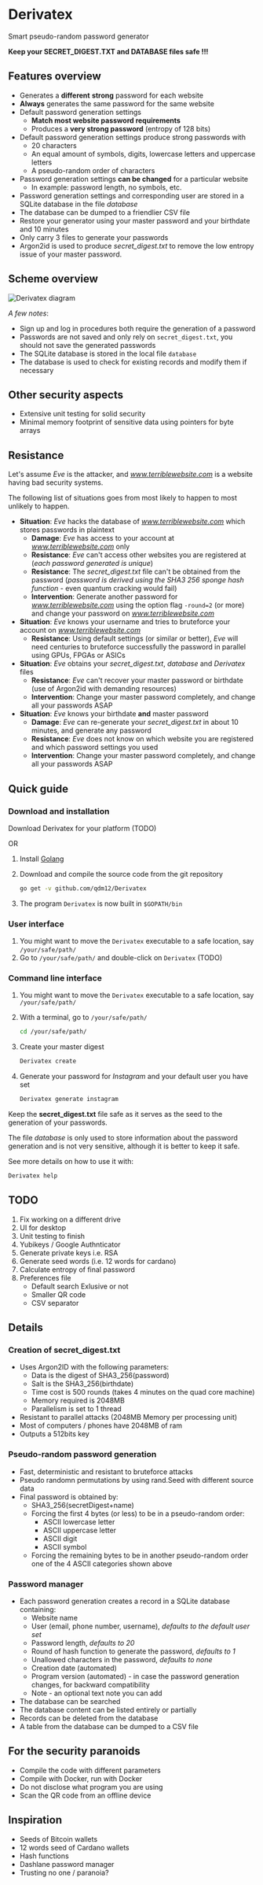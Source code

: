 # Derivatex

Smart pseudo-random password generator

**Keep your SECRET_DIGEST.TXT and DATABASE files safe !!!**

## Features overview

- Generates a **different** **strong** password for each website
- **Always** generates the same password for the same website
- Default password generation settings
  - **Match most website password requirements**
  - Produces a **very strong password** (entropy of 128 bits)
- Default password generation settings produce strong passwords with
  - 20 characters
  - An equal amount of symbols, digits, lowercase letters and uppercase letters
  - A pseudo-random order of characters
- Password generation settings **can be changed** for a particular website
  - In example: password length, no symbols, etc.
- Password generation settings and corresponding user are stored in a SQLite database in the file *database*
- The database can be dumped to a friendlier CSV file
- Restore your generator using your master password and your birthdate and 10 minutes
- Only carry 3 files to generate your passwords
- Argon2id is used to produce *secret_digest.txt* to remove the low entropy issue of your master password.

## Scheme overview

![Derivatex diagram](readme/derivatex.svg)

*A few notes*:

- Sign up and log in procedures both require the generation of a password
- Passwords are not saved and only rely on `secret_digest.txt`, you should not save the generated passwords
- The SQLite database is stored in the local file `database`
- The database is used to check for existing records and modify them if necessary

## Other security aspects

- Extensive unit testing for solid security
- Minimal memory footprint of sensitive data using pointers for byte arrays

## Resistance

Let's assume *Eve* is the attacker, and *www.terriblewebsite.com* is a website having bad security systems.

The following list of situations goes from most likely to happen to most unlikely to happen.

- **Situation**: *Eve* hacks the database of *www.terriblewebsite.com* which stores passwords in plaintext
  - **Damage**: *Eve* has access to your account at *www.terriblewebsite.com* only
  - **Resistance**: *Eve* can't access other websites you are registered at (*each password generated is unique*)
  - **Resistance**: The *secret_digest.txt* file can't be obtained from the password (*password is derived using the SHA3 256 sponge hash function* - even quantum cracking would fail)
  - **Intervention**: Generate another password for *www.terriblewebsite.com* using the option flag `-round=2` (or more) and change your password on *www.terriblewebsite.com*
- **Situation**: *Eve* knows your username and tries to bruteforce your account on *www.terriblewebsite.com*
  - **Resistance**: Using default settings (or similar or better), *Eve* will need centuries to bruteforce successfully the password in parallel using GPUs, FPGAs or ASICs
- **Situation**: *Eve* obtains your *secret_digest.txt*, *database* and *Derivatex* files
  - **Resistance**: *Eve* can't recover your master password or birthdate (use of Argon2id with demanding resources)
  - **Intervention**: Change your master password completely, and change all your passwords ASAP
- **Situation**: *Eve* knows your birthdate **and** master password
  - **Damage**: *Eve* can re-generate your *secret_digest.txt* in about 10 minutes, and generate any password
  - **Resistance**: *Eve* does not know on which website you are registered and which password settings you used
  - **Intervention**: Change your master password completely, and change all your passwords ASAP

## Quick guide

### Download and installation

Download Derivatex for your platform (TODO)

OR

1. Install [Golang](https://golang.org/dl/)
1. Download and compile the source code from the git repository

    ```bash
    go get -v github.com/qdm12/Derivatex
    ```

1. The program `Derivatex` is now built in `$GOPATH/bin`

### User interface

1. You might want to move the `Derivatex` executable to a safe location, say `/your/safe/path/`
1. Go to `/your/safe/path/` and double-click on `Derivatex` (TODO)

### Command line interface

1. You might want to move the `Derivatex` executable to a safe location, say `/your/safe/path/`
1. With a terminal, go to `/your/safe/path/`

    ```bash
    cd /your/safe/path/
    ```

1. Create your master digest

    ```bash
    Derivatex create
    ```

1. Generate your password for *Instagram* and your default user you have set

    ```bash
    Derivatex generate instagram
    ```

Keep the **secret_digest.txt** file safe as it serves as the seed to the generation of your passwords.

The file *database* is only used to store information about the password generation and is not very sensitive, although it is better to keep it safe.

See more details on how to use it with:

```bash
Derivatex help
```

## TODO

1. Fix working on a different drive
1. UI for desktop
1. Unit testing to finish
1. Yubikeys / Google Authnticator
1. Generate private keys i.e. RSA
1. Generate seed words (i.e. 12 words for cardano)
1. Calculate entropy of final password
1. Preferences file
    - Default search Exlusive or not
    - Smaller QR code
    - CSV separator

## Details

### Creation of secret_digest.txt

- Uses Argon2ID with the following parameters:
  - Data is the digest of SHA3_256(password)
  - Salt is the SHA3_256(birthdate)
  - Time cost is 500 rounds (takes 4 minutes on the quad core machine)
  - Memory required is 2048MB
  - Parallelism is set to 1 thread
- Resistant to parallel attacks (2048MB Memory per processing unit)
- Most of computers / phones have 2048MB of ram
- Outputs a 512bits key

### Pseudo-random password generation

- Fast, deterministic and resistant to bruteforce attacks
- Pseudo randomn permutations by using rand.Seed with different source data
- Final password is obtained by:
  - SHA3_256(secretDigest+name)
  - Forcing the first 4 bytes (or less) to be in a pseudo-random order:
    - ASCII lowercase letter
    - ASCII uppercase letter
    - ASCII digit
    - ASCII symbol
  - Forcing the remaining bytes to be in another pseudo-random order one of the 4 ASCII categories shown above

### Password manager

- Each password generation creates a record in a SQLite database containing:
  - Website name
  - User (email, phone number, username), *defaults to the default user set*
  - Password length, *defaults to 20*
  - Round of hash function to generate the password, *defaults to 1*
  - Unallowed characters in the password, *defaults to none*
  - Creation date (automated)
  - Program version (automated) - in case the password generation changes, for backward compatibility
  - Note - an optional text note you can add
- The database can be searched
- The database content can be listed entirely or partially
- Records can be deleted from the database
- A table from the database can be dumped to a CSV file

## For the security paranoids

- Compile the code with different parameters
- Compile with Docker, run with Docker
- Do not disclose what program you are using
- Scan the QR code from an offline device

## Inspiration

- Seeds of Bitcoin wallets
- 12 words seed of Cardano wallets
- Hash functions
- Dashlane password manager
- Trusting no one / paranoia?